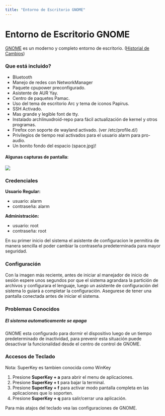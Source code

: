 ```yaml
---
title: "Entorno de Escritorio GNOME"
---
```


# Entorno de Escritorio GNOME

[GNOME] es un moderno y completo entorno de escritorio.
([Historial de Cambios](/changes/env/#gnome))

### Que está incluido?

* Bluetooth
* Manejo de redes con NetworkManager
* Paquete cpupower preconfigurado.
* Asistente de AUR Yay.
* Centro de paquetes Pamac.
* Uso del tema de escritorio Arc y tema de iconos Papirus.
* SSH Activado.
* Mas grande y legible font de tty.
* Instalado archlinuxdroid-repo para fácil actualización de kernel y otros programas.
* Firefox con soporte de wayland activado. (ver /etc/profile.d/)
* Privilegios de tiempo real activados para el usuario alarm para pro-audio.
* Un bonito fondo del espacio (space.jpg)!

#### Algunas capturas de pantalla:

<img class="img-fluid" src="{{ 'assets/img/gnome-ss01.jpg' | relative_url }}"/>

### Credenciales

**Usuario Regular:**
* usuario: alarm
* contraseña: alarm

**Administración:**
* usuario: root
* contraseña: root

En su primer inicio del sistema el asistente de configuracion le permitira
de manera sencilla el poder cambiar la contraseña predeterminada para mayor
seguridad.

### Configuración

Con la imagen más reciente, antes de iniciar al manejador de inicio de sesión
espere unos segundos  por que el sistema agrandara la partición de archivos y
configurara el lenguaje, luego un asistente de configuración del sistema lo
guiará a completar la configuración. Asegurese de tener una pantalla conectada
antes de iniciar el sistema.

### Problemas Conocidos

##### El sistema automaticamente se apaga

GNOME esta configurado para dormir el dispositivo luego de un tiempo predeterminado
de inactividad, para prevenir esta situación puede desactivar la funcionalidad
desde el centro de control de GNOME.

### Accesos de Teclado

Nota: SuperKey es tambien conocida como WinKey

1. Presione **SuperKey + a** para abrir el menu de aplicaciones.
2. Presione **SuperKey + t** para bajar la terminal.
3. Presione **SuperKey + f** para activar modo pantalla completa en las aplicaciones que lo soporten.
4. Presione **SuperKey + q** para salir/cerrar una aplicación.

Para más atajos del teclado vea las configuraciones de GNOME.

[GNOME]: https://gnome.org
